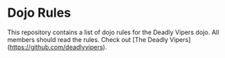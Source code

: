 Dojo Rules
==========

This repository contains a list of dojo rules for the Deadly Vipers dojo. All members should read the rules.
Check out [The Deadly Vipers] (https://github.com/deadlyvipers).
